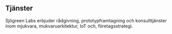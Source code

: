 ## Tjänster

Sjögreen Labs erbjuder rådgivning, prototypframtagning och konsulttjänster inom mjukvara, mukvaruarkitektur, IoT och, företagsstrategi.